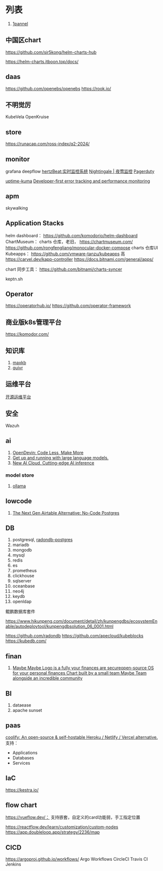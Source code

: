 # 列表

1. [1pannel](https://1panel.cn/)


## 中国区chart

https://github.com/sir5kong/helm-charts-hub

https://helm-charts.itboon.top/docs/

## daas
https://github.com/openebs/openebs
https://rook.io/


## 不明觉厉
KubeVela 
OpenKruise
## store

https://runacap.com/ross-index/q2-2024/


## monitor

grafana
deepflow
[hertzBeat:实时监控系统](https://hertzbeat.apache.org/zh-cn/)
[Nightingale | 夜莺监控](https://n9e.github.io/zh/)
[Pagerduty]()

[uptime-kuma](https://github.com/louislam/uptime-kuma)
[Developer-first error tracking and performance monitoring](sentry.io)

## apm 
skywalking



## Application Stacks


helm dashboard： https://github.com/komodorio/helm-dashboard
ChartMuseum： charts 仓库，老旧， https://chartmuseum.com/
https://github.com/rongfengliang/monocular-docker-compose charts 仓库UI
Kubeapps： https://github.com/vmware-tanzu/kubeapps 高
https://carvel.dev/kapp-controller
https://docs.bitnami.com/general/apps/

chart 同步工具：
https://github.com/bitnami/charts-syncer

keptn.sh

## Operator
https://operatorhub.io/    https://github.com/operator-framework



## 商业版k8s管理平台

https://komodor.com/
## 知识库

1. [maxkb]()
2. [quivr]()

## 运维平台

[开源运维平台](https://github.com/openspug/spug)

## 安全

Wazuh 

## ai 

1. [OpenDevin: Code Less, Make More](https://github.com/OpenDevin/OpenDevin)
2. [Get up and running with large language models.](https://ollama.com/)
3. [New AI Cloud, Cutting-edge AI inference](https://www.lepton.ai/)




### model store

1. [ollama](https://ollama.com/library)

## lowcode 

1. [The Next Gen Airtable Alternative: No-Code Postgres](teable.io)

## DB 

1. postgresql, [radondb-postgres](https://github.com/radondb/multi-platform-postgresql)
2. mariadb
3. mongodb
4. mysql
5. redis
6. es
7. prometheus
8. clickhouse
9. sqlserver
10. oceanbase
11. neo4j
12. keydb
13. openldap

鲲鹏数据库套件

https://www.hikunpeng.com/document/detail/zh/kunpengdbs/ecosystemEnable/autodeploytool/kunpengdbsolution_06_0001.html

https://github.com/radondb
https://github.com/apecloud/kubeblocks
https://kubedb.com/

## finan

1. [Maybe Maybe Logo is a fully your finances are secureopen-source OS for your personal finances Chart built by a small team Maybe Team alongside an incredible community ](https://maybe.co/)
## BI
1. dataease
2. apache sunset





## paas

[coolify:  An open-source & self-hostable Heroku / Netlify / Vercel alternative.](https://coolify.io/)
支持： 
- Applications
- Databases
- Services



## IaC


https://kestra.io/

## flow chart

https://vueflow.dev/： 支持嵌套，自定义的card功能弱，手工指定位置

https://reactflow.dev/learn/customization/custom-nodes
https://app.doubleloop.app/strategy/2236/map


## CICD
https://argoproj.github.io/workflows/ Argo Workflows
CircleCI
Travis CI 
Jenkins